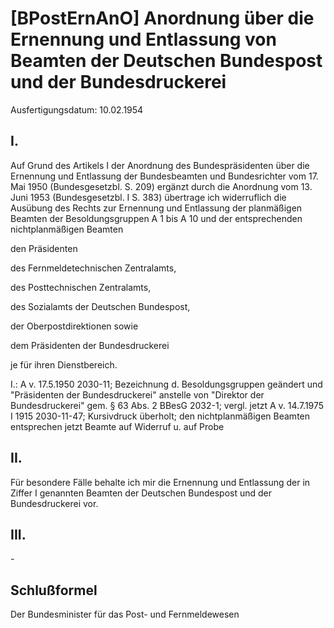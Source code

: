 # [BPostErnAnO] Anordnung über die Ernennung und Entlassung von Beamten der Deutschen Bundespost und der Bundesdruckerei

Ausfertigungsdatum: 10.02.1954

 

## I.

Auf Grund des Artikels I der Anordnung des Bundespräsidenten über die Ernennung und Entlassung der Bundesbeamten und Bundesrichter vom 17. Mai 1950 (Bundesgesetzbl. S. 209) ergänzt durch die Anordnung vom 13. Juni 1953 (Bundesgesetzbl. I S. 383) übertrage ich widerruflich die Ausübung des Rechts zur Ernennung und Entlassung der planmäßigen Beamten der Besoldungsgruppen A 1 bis A 10 und der entsprechenden nichtplanmäßigen Beamten

  
den Präsidenten

  
des Fernmeldetechnischen Zentralamts,

des Posttechnischen Zentralamts,

des Sozialamts der Deutschen Bundespost,

der Oberpostdirektionen sowie

dem Präsidenten der Bundesdruckerei

je für ihren Dienstbereich.

I.: A v. 17.5.1950 2030-11; Bezeichnung d. Besoldungsgruppen geändert und "Präsidenten der Bundesdruckerei" anstelle von "Direktor der Bundesdruckerei" gem. § 63 Abs. 2 BBesG 2032-1; vergl. jetzt A v. 14.7.1975 I 1915 2030-11-47; Kursivdruck überholt; den nichtplanmäßigen Beamten entsprechen jetzt Beamte auf Widerruf u. auf Probe


## II.

Für besondere Fälle behalte ich mir die Ernennung und Entlassung der in Ziffer I genannten Beamten der Deutschen Bundespost und der Bundesdruckerei vor.


## III.

\-


## Schlußformel

Der Bundesminister für das Post- und Fernmeldewesen
